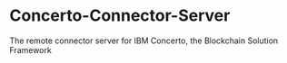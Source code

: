 # Concerto-Connector-Server
The remote connector server for IBM Concerto, the Blockchain Solution Framework
